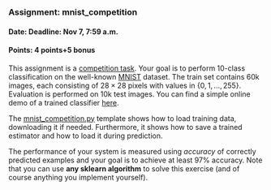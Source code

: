 ### Assignment: mnist_competition
#### Date: Deadline: Nov 7, 7:59 a.m.
#### Points: 4 points+5 bonus

This assignment is a [competition task](https://ufal.mff.cuni.cz/courses/npfl129/2324-winter#competitions). Your goal
is to perform 10-class classification on the well-known
[MNIST](http://yann.lecun.com/exdb/mnist/) dataset.
The train set contains 60k images, each consisting of $28×28$ pixels with values
in $\{0, 1, …, 255\}$. Evaluation is performed on 10k test images.
You can find a simple online demo of a trained classifier
[here](https://ufal.mff.cuni.cz/~courses/npfl129/2324/demos/mnist_web.html).

The [mnist_competition.py](https://github.com/ufal/npfl129/tree/master/labs/04/mnist_competition.py)
template shows how to load training data, downloading it if needed.
Furthermore, it shows how to save a trained estimator and how to load it during
prediction.

The performance of your system is measured using _accuracy_ of correctly
predicted examples and your goal is to achieve at least 97% accuracy.
Note that you can use **any sklearn algorithm** to solve this exercise
(and of course anything you implement yourself).
